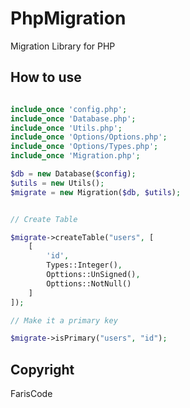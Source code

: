 # PhpMigration

Migration Library for PHP

## How to use

```php

include_once 'config.php';
include_once 'Database.php';
include_once 'Utils.php';
include_once 'Options/Options.php';
include_once 'Options/Types.php';
include_once 'Migration.php';

$db = new Database($config);
$utils = new Utils();
$migrate = new Migration($db, $utils);


// Create Table

$migrate->createTable("users", [
    [
        'id',
        Types::Integer(),
        Opttions::UnSigned(),
        Opttions::NotNull()
    ]
]);

// Make it a primary key

$migrate->isPrimary("users", "id");

```

## Copyright

FarisCode
